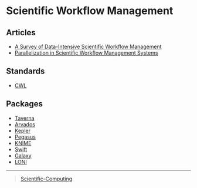 

Scientific Workflow Management
==============================

Articles
--------

-   [A Survey of Data-Intensive Scientific Workflow Management](http://www-sop.inria.fr/members/Patrick.Valduriez/pmwiki/Patrick/uploads//Publications/jogc2015)
-   [Parallelization in Scientific Workflow Management Systems](http://arxiv.org/abs/1303.7195)

Standards
---------

-   [CWL](http://common-workflow-language.github.io/)

Packages
--------

-   [Taverna](http://taverna.incubator.apache.org/)
-   [Arvados](https://arvados.org/)
-   [Kepler](https://kepler-project.org/)
-   [Pegasus](http://pegasus.isi.edu/)
-   [KNIME](http://www.knime.org/)
-   [Swift](http://swift-lang.org/main/)
-   [Galaxy](https://galaxyproject.org/)
-   [LONI](http://pipeline.bmap.ucla.edu/)

* * * * *

> [Scientific-Computing](Scientific-Computing)
